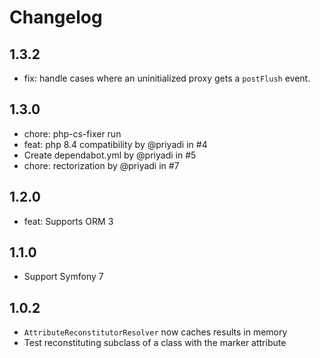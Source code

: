 # Changelog

## 1.3.2

* fix: handle cases where an uninitialized proxy gets a `postFlush` event.

## 1.3.0

* chore: php-cs-fixer run
* feat: php 8.4 compatibility by @priyadi in #4
* Create dependabot.yml by @priyadi in #5
* chore: rectorization by @priyadi in #7


## 1.2.0

* feat: Supports ORM 3

## 1.1.0

* Support Symfony 7

## 1.0.2

* `AttributeReconstitutorResolver` now caches results in memory
* Test reconstituting subclass of a class with the marker attribute